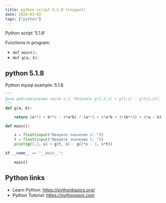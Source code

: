 ```yaml
---
title: python script 5.1.8 (snippet)
date: 2020-03-03
tags: ["python"]
---
```

Python script '5.1.8'

Functions in program: 
* `def main():`
* `def g(a, b):`

## python 5.1.8

Python mysql example: 5.1.8

```python
"""
Даны действительные числа s,t. Получить g(1.2,s) + g(t,s) - g(2s1,st), где g(a, b) = (a**2 + b**2 - 4*a*b) / (a**2 + 5*a*b + 3*(b**2) + 4*a - b)
"""
def g(a, b):

	return (a**2 + b**2 - 4*a*b) / (a**2 + 5*a*b + 3*(b**2) + 4*a - b)

def main():

	s = float(input("Введите значение s: "))
	t = float(input("Введите значение t: "))
	print(g(1.2, s) + g(t, s) - g(2*s - 1, s*t))

if __name__ == "__main__":
	
    main()

```

## Python links

- Learn Python: https://pythonbasics.org/
- Python Tutorial: https://pythonspot.com
